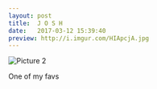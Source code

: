 ```yaml
---
layout: post
title:  J O S H
date:   2017-03-12 15:39:40
preview: http://i.imgur.com/HIApcjA.jpg
---
```


![Picture 2](http://i.imgur.com/iEqqXyP.jpg)

One of my favs
